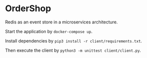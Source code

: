 # OrderShop
Redis as an event store in a microservices architecture.

Start the application by `docker-compose up`.

Install dependencies by `pip3 install -r client/requirements.txt`.

Then execute the client by `python3 -m unittest client/client.py`.
